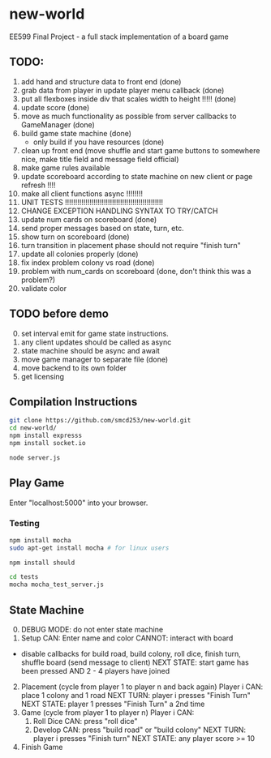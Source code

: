 # new-world
EE599 Final Project - a full stack implementation of a board game

## TODO:
1. add hand and structure data to front end (done)
2. grab data from player in update player menu callback (done)
3. put all flexboxes inside div that scales width to height !!!!! (done)
4. update score (done)
5. move as much functionality as possible from server callbacks to GameManager (done)
6. build game state machine (done)
    - only build if you have resources (done)
7. clean up front end (move shuffle and start game buttons to somewhere nice, make title field and message field official)
8. make game rules available 
9. update scoreboard according to state machine on new client or page refresh !!!!
10. make all client functions async !!!!!!!!
11. UNIT TESTS !!!!!!!!!!!!!!!!!!!!!!!!!!!!!!!!!!!!!!!!!!!!!!!!
12. CHANGE EXCEPTION HANDLING SYNTAX TO TRY/CATCH
13. update num cards on scoreboard (done)
14. send proper messages based on state, turn, etc.
15. show turn on scoreboard (done)
16. turn transition in placement phase should not require "finish turn"
17. update all colonies properly (done)
18. fix index problem colony vs road (done)
19. problem with num_cards on scoreboard (done, don't think this was a problem?)
20. validate color


## TODO before demo
0. set interval emit for game state instructions.
1. any client updates should be called as async
2. state machine should be async and await
3. move game manager to separate file (done)
4. move backend to its own folder
5. get licensing

## Compilation Instructions
```bash
git clone https://github.com/smcd253/new-world.git
cd new-world/
npm install expresss
npm install socket.io

node server.js
```

## Play Game
Enter "localhost:5000" into your browser.

### Testing
```bash
npm install mocha
sudo apt-get install mocha # for linux users

npm install should

cd tests
mocha mocha_test_server.js
```

## State Machine
0. DEBUG MODE: do not enter state machine
1. Setup
CAN: Enter name and color
CANNOT: interact with board
- disable callbacks for build road, build colony, roll dice, finish turn, shuffle board (send message to client)
NEXT STATE: start game has been pressed AND 2 - 4 players have joined 
2. Placement (cycle from player 1 to player n and back again)
Player i CAN: 
    place 1 colony and 1 road
    NEXT TURN: player i presses "Finish Turn"
NEXT STATE: player 1 presses "Finish Turn" a 2nd time
3. Game (cycle from player 1 to player n)
Player i CAN:
    1. Roll Dice
    CAN: press "roll dice"
    2. Develop
    CAN: press "build road" or "build colony"
    NEXT TURN: player i presses "Finish turn"
NEXT STATE: any player score >= 10
4. Finish Game

